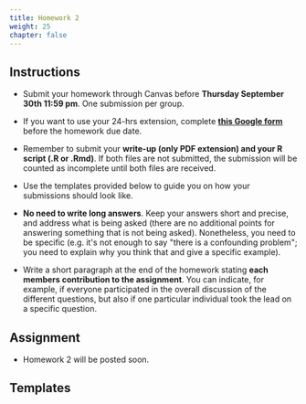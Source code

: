```yaml
---
title: Homework 2
weight: 25
chapter: false
---
```


## Instructions

- Submit your homework through Canvas before **Thursday September 30th 11:59 pm**. One submission per group.

- If you want to use your 24-hrs extension, complete **[this Google form](https://forms.gle/3HSsiZBAPSZ8rEYD7)** before the homework due date.

- Remember to submit your **write-up (only PDF extension) and your R script (.R or .Rmd)**. If both files are not submitted, the submission will be counted as incomplete until both files are received.

- Use the templates provided below to guide you on how your submissions should look like.

- **No need to write long answers**. Keep your answers short and precise, and address what is being asked (there are no additional points for answering something that is not being asked). Nonetheless, you need to be specific (e.g. it's not enough to say "there is a confounding problem"; you need to explain why you think that and give a specific example).

- Write a short paragraph at the end of the homework stating **each members contribution to the assignment**. You can indicate, for example, if everyone participated in the overall discussion of the different questions, but also if one particular individual took the lead on a specific question.

## Assignment

- Homework 2 will be posted soon.

<!-- - You can find Homework 2 here: <a onclick="ga('send', 'event', 'External-Link','click','hw2','0','Link');" href="https://sta235.netlify.app/assignments/homework/homework2/STA235H_Fall21_Homework2.html" target="_blank" class="btn btn-default"> Open HW1 <i class="fas fa-external-link-alt"></i></a>  -->

## Templates

<!-- <a onclick="ga('send', 'event', 'External-Link','click','hw2_doc','0','Link');" href="https://sta235.netlify.app/assignments/homework/homework1/STA235H_HW2_template.docx" target="_blank" class="btn btn-default"> Write-up Template <i class="fas fa-external-link-alt"></i></a> 
<br>

<a onclick="ga('send', 'event', 'External-Link','click','hw2_code','0','Link');" href="https://sta235.netlify.app/assignments/homework/homework1/STA235H_HW2_template.R" target="_blank" class="btn btn-default"> Rcode Template <i class="fas fa-external-link-alt"></i></a> 
<br>

<a onclick="ga('send', 'event', 'External-Link','click','hw2_rmd','0','Link');" href="https://sta235.netlify.app/assignments/homework/homework1/STA235H_HW2_template.Rmd" target="_blank" class="btn btn-default"> Rmarkdown Template <i class="fas fa-external-link-alt"></i></a> 
 -->

<!-- ## Answer Key

- You can find the answer key for Homework 1 here: <a onclick="ga('send', 'event', 'External-Link','click','hw1_key','0','Link');" href="https://sta235.netlify.app/assignments/homework/homework1/STA235H_Fall21_Homework1_AnswerKey.html" target="_blank" class="btn btn-default"> Open HW1 Answer Key <i class="fas fa-external-link-alt"></i></a>  -->